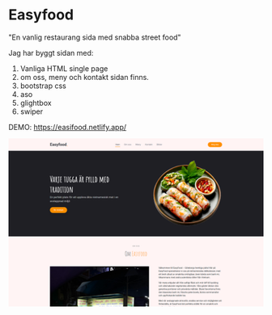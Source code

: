 # Easyfood

"En vanlig restaurang sida med snabba street food"

Jag har byggt sidan med:

1. Vanliga HTML single page
2. om oss, meny och kontakt sidan finns.
3. bootstrap css
4. aso
5. glightbox
6. swiper

DEMO: https://easifood.netlify.app/

<img src="https://github.com/kayn85/kayn85/blob/main/easyfood-screenshot.png">
